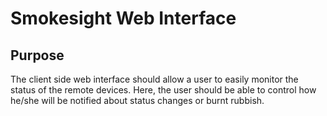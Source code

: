 # Smokesight Web Interface
## Purpose
The client side web interface should allow a user to easily monitor the status of the remote devices. Here, the user should be able to control how he/she will be notified about status changes or burnt rubbish.
